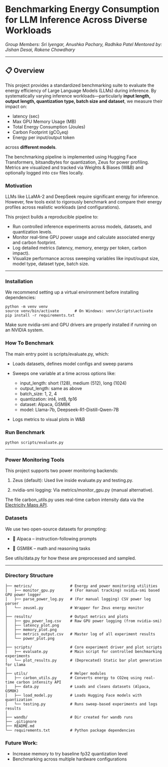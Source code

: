 # Benchmarking Energy Consumption for LLM Inference Across Diverse Workloads
*Group Members: Sri Iyengar, Anushka Pachary, Radhika Patel*
*Mentored by: Jishan Desai, Rakene Chowdhary*

---

## 📋 Overview

This project provides a standardized benchmarking suite to evaluate the energy efficiency of Large Language Models (LLMs) during inference. By systematically varying inference workloads—particularly **input length, output length, quantization type, batch size and dataset**, we measure their impact on: 
- latency (sec)
- Max GPU Memory Usage (MB)
- Total Energy Consumption (Joules)
- Carbon Footprint (gCO₂eq)
- Energy per input/output token

across **different models**. 

The benchmarking pipeline is implemented using Hugging Face Transformers, bitsandbytes for quantization, Zeus for power profiling. Metrics are visualized and tracked via Weights & Biases (W&B) and optionally logged into csv files locally. 

### Motivation

LLMs like LLaMA-2 and DeepSeek require significant energy for inference. However, few tools exist to rigorously benchmark and compare their energy profiles across realistic workloads (and configurations).

This project builds a reproducible pipeline to:
- Run controlled inference experiments across models, datasets, and quantization levels.
- Monitor real-time GPU power usage and calculate associated energy and carbon footprint.
- Log detailed metrics (latency, memory, energy per token, carbon impact).
- Visualize performance across sweeping variables like input/ouput size, model type, dataset type, batch size.

--- 

### Installation 

We recommend setting up a virtual environment before installing dependencies:

```
python -m venv venv
source venv/bin/activate       # On Windows: venv\Scripts\activate
pip install -r requirements.txt
```
Make sure nvidia-smi and GPU drivers are properly installed if running on an NVIDIA system.


### How To Benchmark

The main entry point is scripts/evaluate.py, which:

- Loads datasets, defines model configs and sweep params 

- Sweeps one variable at a time across options like:

    - input_length: short (128), medium (512), long (1024)
    - output_length: same as above
    - batch_size: 1, 2, 4
    - quantization: int4, int8, fp16
    - dataset: Alpaca, GSM8K
    - model: Llama-7b, Deepseek-R1-Distill-Qwen-7B

- Logs metrics to visual plots in W&B

### Run Benchmark
```
python scripts/evaluate.py
```
---

### Power Monitoring Tools
This project supports two power monitoring backends:

1. Zeus (default): Used live inside evaluate.py and testing.py.

2. nvidia-smi logging: Via metrics/monitor_gpu.py (manual alternative).

The file carbon_utils.py uses real-time carbon intensity data via the [Electricity Maps API](https://portal.electricitymaps.com/docs/getting-started#authorization).


### Datasets

We use two open-source datasets for prompting:

* 🦙 Alpaca – instruction-following prompts

* 📐 GSM8K – math and reasoning tasks

See utils/data.py for how these are preprocessed and sampled.

---

### Directory Structure

```
├── metrics/                 # Energy and power monitoring utilities
│   ├── monitor_gpu.py       # (For manual tracking) nvidia-smi based GPU power logger
│   ├── parse_power_log.py   # (For manual logging) CSV power log parser
│   └── zeusml.py            # Wrapper for Zeus energy monitor
│
├── results/                 # Output metrics and plots
│   ├── gpu_power_log.csv    # Raw GPU power logging (from nvidia-smi)
│   ├── latency_plot.png
│   ├── memory_plot.png
│   ├── metrics_output.csv   # Master log of all experiment results
│   └── power_plot.png
│
├── scripts/                 # Core experiment driver and plot scripts
│   ├── evaluate.py          # Main script for controlled benchmarking experiments
│   └── plot_results.py      # (Deprecated) Static bar plot generation for Llama
│
├── utils/                   # Helper modules
│   ├── carbon_utils.py      # Converts energy to CO2eq using real-time carbon intensity API
│   ├── data.py              # Loads and cleans datasets (Alpaca, GSM8K)
│   ├── load_model.py        # Loads Hugging Face models with quantization
│   └── testing.py           # Runs sweep-based experiments and logs results
│
├── wandb/                   # Dir created for wandb runs
├── .gitignore
├── README.md
└── requirements.txt         # Python package dependencies
```

### Future Work:

- Increase memory to try baseline fp32 quantization level 
- Benchmarking across multiple hardware configurations